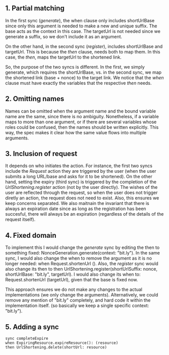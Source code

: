 ## 1. Partial matching
In the first sync (_generate_), the when clause only includes shortUrlBase since only this argument is needed to make a new and unique suffix. The base acts as the context in this case. The targetUrl is not needed since we generate a suffix, so we don't include it as an argument.

On the other hand, in the second sync (_register_), includes shortUrlBase and targetUrl. This is because the _then_ clause, needs both to map them. In this case, the _then_, maps the targetUrl to the shortened link.

So, the purpose of the two syncs is different. In the first, we simply generate, which requires the shortUrlBase, vs. in the second sync, we map the shortened link (base + nonce) to the target link. We notice that the _when_ clause must have exactly the variables that the respective _then_ needs.

## 2. Omitting names

Names can be omitted when the argument name and the bound variable name are the same, since there is no ambiguity. Nonetheless, if a variable maps to more than one argument, or if there are several variables whose roles could be confused, then the names should be written explicitly. This way, the spec makes it clear how the same value flows into multiple arguments.

## 3. Inclusion of request

It depends on who initiates the action. For instance, the first two syncs include the _Request_ action they are triggered by the user (when the user submits a long URL/base and asks for it to be shortened). On the other hand, setting the expiry (third sync) is triggered by the completion of the _UrlShortening.register_ action (not by the user directly). The wishes of the user are reflected through the request, so when the user does not trigger diretly an action, the request does not need to exist. Also, this ensures we keep concerns separated. We also maitnain the invariant that there is always an expiration date since as long as the registration has been succesful, there will always be an expiration (regardless of the details of the request itself).

## 4. Fixed domain

To implement this I would change the _generate_ sync by editing the then to something fixed: NonceGeneration.generate(context: "bit.ly"). In the same sync, I would also change the when to remove the argument as it is no longer needed:   when Request.shortenUrl (). Also, the _register_ sync would also change its then to then UrlShortening.register(shortUrlSuffix: nonce, shortUrlBase: "bit.ly", targetUrl). I would also change its when to:     Request.shortenUrl (targetUrl), given that the base is fixed now.

This approach ensures we do not make any changes to the actual implementations (we only change the arguments). Alternatively, we could remove any mention of "bit.ly" completely, and hard code it within the implementation itself. (so basically we keep a single specific context: "bit.ly").

## 5. Adding a sync

```plaintext
sync completeExpire
when ExpiringResource.expireResource(): (resource)
then UrlShortening.delete(shortUrl: resource)
```
